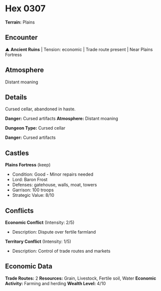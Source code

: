 # Hex 0307

**Terrain:** Plains

## Encounter
▲ **Ancient Ruins** | Tension: economic | Trade route present | Near Plains Fortress

## Atmosphere
Distant moaning

## Details
Cursed cellar, abandoned in haste.

**Danger:** Cursed artifacts
**Atmosphere:** Distant moaning



**Dungeon Type:** Cursed cellar

**Danger:** Cursed artifacts

## Castles
**Plains Fortress** (keep)
- Condition: Good - Minor repairs needed
- Lord: Baron Frost
- Defenses: gatehouse, walls, moat, towers
- Garrison: 100 troops
- Strategic Value: 8/10

## Conflicts
**Economic Conflict** (Intensity: 2/5)
- Description: Dispute over fertile farmland

**Territory Conflict** (Intensity: 1/5)
- Description: Control of trade routes and markets

## Economic Data
**Trade Routes:** 2
**Resources:** Grain, Livestock, Fertile soil, Water
**Economic Activity:** Farming and herding
**Wealth Level:** 4/10
